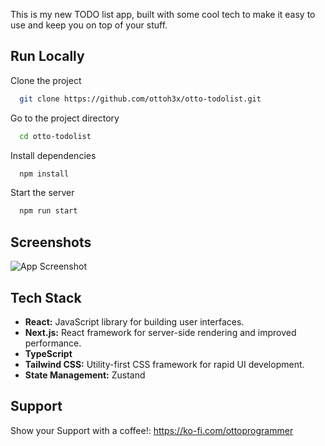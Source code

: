This is my new TODO list app, built with some cool tech to make it easy to use and keep you on top of your stuff.
## Run Locally

Clone the project

```bash
  git clone https://github.com/ottoh3x/otto-todolist.git
```

Go to the project directory

```bash
  cd otto-todolist
```

Install dependencies

```bash
  npm install
```

Start the server

```bash
  npm run start
```


## Screenshots

![App Screenshot](https://i.imgur.com/GCyhsFR.png)


## Tech Stack

- **React:** JavaScript library for building user interfaces.
- **Next.js:** React framework for server-side rendering and improved performance.
- **TypeScript**
- **Tailwind CSS:** Utility-first CSS framework for rapid UI development.
- **State Management:** Zustand




## Support

Show your Support with a coffee!: https://ko-fi.com/ottoprogrammer
